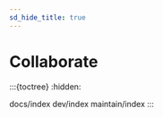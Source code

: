 ```yaml
---
sd_hide_title: true
---
```

# Collaborate
:::{toctree}
:hidden:

docs/index
dev/index
maintain/index
:::

